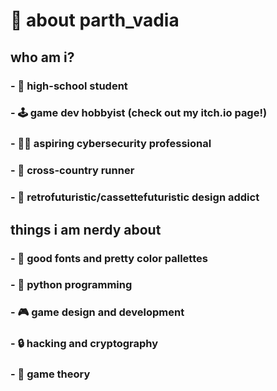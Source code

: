 # 🫠 about parth_vadia
## who am i?
### - 📖 high-school student
### - 🕹️ game dev hobbyist (check out my itch.io page!)
### - 🧑‍💻 aspiring cybersecurity professional
### - 👟 cross-country runner
### - 📼 retrofuturistic/cassettefuturistic design addict
### 
## things i am nerdy about
### - 🎨 good fonts and pretty color pallettes
### - 🐍 python programming
### - 🎮 game design and development
### - 🔒 hacking and cryptography
### - 🧮 game theory
